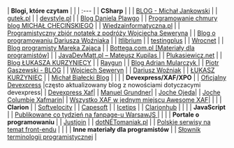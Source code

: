 | **Blogi, które czytam** | |
| :--- |
| **CSharp** | |
| [BLOG - Michał Jankowski](https://www.jankowskimichal.pl/blog/) |
| [gutek.pl](https://blog.gutek.pl/) |
| [devstyle.pl](https://devstyle.pl) |
| [Blog Daniela Plawgo](https://plawgo.pl/) |
| [Programowanie chmury blog MICHAŁ CHĘCIŃSKIEGO](https://michalchecinski.pl/) |
| [Wiedzainformatyczna.pl](https://wiedzainformatyczna.pl/) |
| [Programistyczny zbiór notatek z podróży Wojciecha Seweryna](https://www.wojciechseweryn.pl/) |
| [Blog o programowaniu Dariusza Woźniaka](https://dariuszwozniak.net/) |
| [Itlibrium](https://itlibrium.com/blog/) |
| [testingplus](https://testingplus.me/) |
| [Wrocnet](https://wrocnet.github.io/) |
| [Blog programisty Mareka Zająca](https://zajacmarek.com/) |
| [Bottega.com.pl \[Materiały dla programistów\]](https://bottega.com.pl/materialy.xhtm?cat=NET) |
| [JavaDevMatt.pl – Mateusz Kupilas ](https://www.javadevmatt.pl/category/programista-po-emigracji/) |
| [Plukasiewicz.net](https://www.plukasiewicz.net/) |
| [Blog ŁUKASZA KURZYNIECY](https://kurzyniec.pl/) |
| [Raygun](https://raygun.com/blog/) |
| [Blog  Adrian Mularczyk ](https://www.admu.pl/) |
| [Piotr Gaszewski - BLOG](http://blog.piotrgaszewski.pl/) |
| [Wojciech Seweryn](https://www.wojciechseweryn.pl/) |
| [Dariusz Woźniak](https://dariuszwozniak.net/) |
| [ŁUKASZ KURZYNIEC](https://kurzyniec.pl/) |
| [Michał Białecki Blog](http://www.michalbialecki.com/) |
|  |
| **Devexpress/XAF/XPO** |
| [Oficjalny Devexpress](https://community.devexpress.com/blogs/) |często aktualizowany blog z nowościami dotyczacymi devexpress| 
| [Devexpress Xaf](https://community.devexpress.com/blogs/xaf/default.aspx)|
| [Manuel Grundner](https://blog.delegate.at/tags/XAF/)|
| [Joche Ojeda](https://www.jocheojeda.com)|
| [Joche Columbie Xafmarin](https://xafmarin.com)|
| [Wszystko XAF w jednym miejscu Awesome XAF](https://github.com/jjcolumb/awesome-xaf)|
|  |
| **Clarion** |
| [Softvelocity](http://www.softvelocity.com/) |
| [Capesoft](https://www.capesoft.com/home.htm) |
| [Icetips](https://www.icetips.com/) |
| [Clarionhub](https://clarionhub.com/) |
|  |
| **JavaScript** |
| [Publikowane co tydzień na fanpage-u WarsawJS ](https://github.com/piecioshka/warto-wiedziec) |
|  |
| **Portale o programowaniu** |
| [Justjoin](https://geek.justjoin.it/) |
| [dotNETomaniak.pl](https://dotnetomaniak.pl/) |
| [Polskie serwisy na temat front-endu](https://www.polskifrontend.pl/) |
|  |
| **Inne materiały dla programistów** |
| [Słownik terminologii programistycznej](http://shebang.pl/stp/) |




